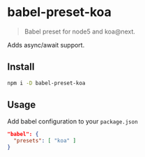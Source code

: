 
# babel-preset-koa

> Babel preset for node5 and koa@next.

Adds async/await support.

## Install

```sh
npm i -D babel-preset-koa
```

## Usage

Add babel configuration to your `package.json`

```json
"babel": {
  "presets": [ "koa" ]
}
```
